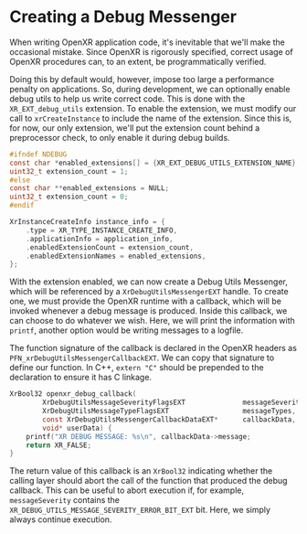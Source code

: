 # Creating a Debug Messenger

When writing OpenXR application code, it's inevitable that we'll make the occasional mistake.
Since OpenXR is rigorously specified, correct usage of OpenXR procedures can, to an extent,
be programmatically verified. 

Doing this by default would, however, impose too large a performance penalty on applications.
So, during development, we can optionally enable debug utils to help us write correct code.
This is done with the `XR_EXT_debug_utils` extension. To enable the extension, we must modify
our call to `xrCreateInstance` to include the name of the extension. Since this is, for now,
our only extension, we'll put the extension count behind a preprocessor check, to only enable
it during debug builds.

```c
#ifndef NDEBUG
const char *enabled_extensions[] = {XR_EXT_DEBUG_UTILS_EXTENSION_NAME};
uint32_t extension_count = 1;
#else
const char **enabled_extensions = NULL;
uint32_t extension_count = 0;
#endif

XrInstanceCreateInfo instance_info = {
    .type = XR_TYPE_INSTANCE_CREATE_INFO,
    .applicationInfo = application_info,
    .enabledExtensionCount = extension_count,
    .enabledExtensionNames = enabled_extensions,
};
```

With the extension enabled, we can now create a Debug Utils Messenger, which will be referenced by
a `XrDebugUtilsMessengerEXT` handle. To create one, we must provide the OpenXR runtime with a callback,
which will be invoked whenever a debug message is produced. Inside this callback, we can choose to
do whatever we wish. Here, we will print the information with `printf`, another option would be writing
messages to a logfile.

The function signature of the callback is declared in the OpenXR headers as `PFN_xrDebugUtilsMessengerCallbackEXT`.
We can copy that signature to define our function. In C++, `extern "C"` should be prepended to the declaration
to ensure it has C linkage.

```c
XrBool32 openxr_debug_callback(
        XrDebugUtilsMessageSeverityFlagsEXT              messageSeverity,
        XrDebugUtilsMessageTypeFlagsEXT                  messageTypes,
        const XrDebugUtilsMessengerCallbackDataEXT*      callbackData,
        void* userData) {
    printf("XR DEBUG MESSAGE: %s\n", callbackData->message;
    return XR_FALSE;
}
```

The return value of this callback is an `XrBool32` indicating whether the calling layer should abort the call of
the function that produced the debug callback. This can be useful to abort execution if, for example, `messageSeverity`
contains the `XR_DEBUG_UTILS_MESSAGE_SEVERITY_ERROR_BIT_EXT` bit. Here, we simply always continue execution.
